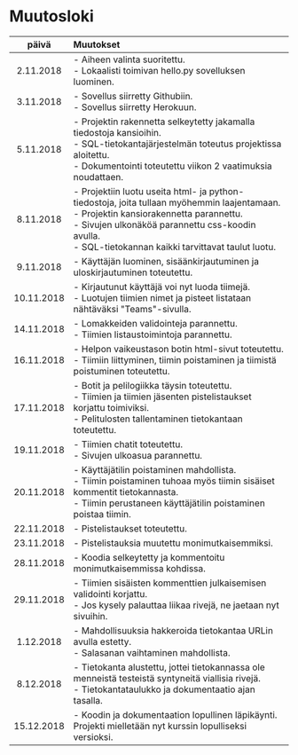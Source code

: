 # Muutosloki

| päivä      | Muutokset |
| :--------: | :---------|
| 2.11.2018  | - Aiheen valinta suoritettu.<br> - Lokaalisti toimivan hello.py sovelluksen luominen. |
| 3.11.2018  | - Sovellus siirretty Githubiin.<br> - Sovellus siirretty Herokuun. |
| 5.11.2018  | - Projektin rakennetta selkeytetty jakamalla tiedostoja kansioihin.<br> - SQL-tietokantajärjestelmän toteutus projektissa aloitettu.<br> - Dokumentointi toteutettu viikon 2 vaatimuksia noudattaen. |
| 8.11.2018  | - Projektiin luotu useita html- ja python-tiedostoja, joita tullaan myöhemmin laajentamaan.<br> - Projektin kansiorakennetta parannettu.<br> - Sivujen ulkonäköä parannettu css-koodin avulla.<br> - SQL-tietokannan kaikki tarvittavat taulut luotu. |
| 9.11.2018  | - Käyttäjän luominen, sisäänkirjautuminen ja uloskirjautuminen toteutettu. |
| 10.11.2018 | - Kirjautunut käyttäjä voi nyt luoda tiimejä.<br> - Luotujen tiimien nimet ja pisteet listataan nähtäväksi "Teams"-sivulla. |
| 14.11.2018 | - Lomakkeiden validointeja parannettu.<br> - Tiimien listaustoimintoja parannettu. |
| 16.11.2018 | - Helpon vaikeustason botin html-sivut toteutettu.<br> - Tiimiin liittyminen, tiimin poistaminen ja tiimistä poistuminen toteutettu. |
| 17.11.2018 | - Botit ja pelilogiikka täysin toteutettu.<br> - Tiimien ja tiimien jäsenten pistelistaukset korjattu toimiviksi.<br> - Pelitulosten tallentaminen tietokantaan toteutettu. |
| 19.11.2018 | - Tiimien chatit toteutettu.<br> - Sivujen ulkoasua parannettu. |
| 20.11.2018 | - Käyttäjätilin poistaminen mahdollista.<br> - Tiimin poistaminen tuhoaa myös tiimin sisäiset kommentit tietokannasta.<br> - Tiimin perustaneen käyttäjätilin poistaminen poistaa tiimin. |
| 22.11.2018 | - Pistelistaukset toteutettu. |
| 23.11.2018 | - Pistelistauksia muutettu monimutkaisemmiksi. |
| 28.11.2018 | - Koodia selkeytetty ja kommentoitu monimutkaisemmissa kohdissa. |
| 29.11.2018 | - Tiimien sisäisten kommenttien julkaisemisen validointi korjattu.<br> - Jos kysely palauttaa liikaa rivejä, ne jaetaan nyt sivuihin. |
| 1.12.2018  | - Mahdollisuuksia hakkeroida tietokantaa URLin avulla estetty.<br> - Salasanan vaihtaminen mahdollista. |
| 8.12.2018  | - Tietokanta alustettu, jottei tietokannassa ole menneistä testeistä syntyneitä viallisia rivejä.<br> - Tietokantataulukko ja dokumentaatio ajan tasalla.|
| 15.12.2018 | - Koodin ja dokumentaation lopullinen läpikäynti. Projekti mielletään nyt kurssin lopulliseksi versioksi. |